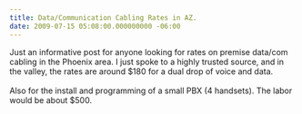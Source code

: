 ```yaml
---
title: Data/Communication Cabling Rates in AZ.
date: 2009-07-15 05:08:00.000000000 -06:00
---
```

Just an informative post for anyone looking for rates on premise data/com cabling in the Phoenix area.  I just spoke to a highly trusted source, and in the valley, the rates are around $180 for a dual drop of voice and data.<br /><br />Also for the install and programming of a small PBX (4 handsets).  The labor would be about $500.
